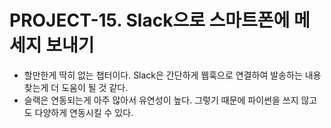 # PROJECT-15. Slack으로 스마트폰에 메세지 보내기
- 할만한게 딱히 없는 챕터이다. Slack은 간단하게 웹훅으로 연결하여 발송하는 내용 찾는게 더 도움이 될 것 같다.   
- 슬랙은 연동되는게 아주 많아서 유연성이 높다. 그렇기 때문에 파이썬을 쓰지 않고도 다양하게 연동시킬 수 있다.